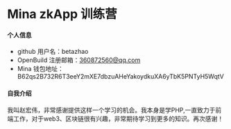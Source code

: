 # Mina zkApp 训练营


#### 个人信息

- github 用户名：betazhao
- OpenBuild 注册邮箱：360872560@qq.com
- Mina 钱包地址：B62qs2B732R6T3eeY2mXE7dbzuAHeYakoydkuXA6yTbK5PNTyH5WqtV

#### 自我介绍
我叫赵宏伟，非常感谢提供这样一个学习的机会。我本身是学PHP,一直致力于前端工作，对于web3、区块链很有兴趣，非常期待学习到更多的知识。再次感谢！
